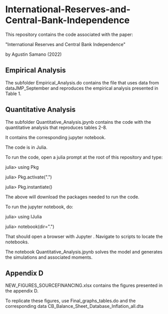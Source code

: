 # International-Reserves-and-Central-Bank-Independence

This repository contains the code associated with the paper:

"International Reserves and Central Bank Independence"

by Agustin Samano (2022)

## Empirical Analysis

The subfolder Empirical_Analysis.do contains the file that uses data from dataJMP_September and reproduces the empirical analysis presented in Table 1. 

## Quantitative Analysis

The subfolder Quantitative_Analysis.jpynb contains the code with the quantitative analysis that reproduces tables 2-8.

It contains the corresponding jupyter notebook.

The code is in Julia.

To run the code, open a julia prompt at the root of this repository and type:

julia> using Pkg 

julia> Pkg.activate(".")

julia> Pkg.instantiate()

The above will download the packages needed to run the code.

To run the jupyter notebook, do:

julia> using IJulia

julia> notebook(dir=".")

That should open a browser with Jupyter . Navigate to scripts to locate the notebooks.

The notebook Quantitative_Analysis.jpynb solves the model and generates the simulations and associated moments.

## Appendix D

NEW_FIGURES_SOURCEFINANCING.xlsx contains the figures presented in the appendix D. 

To replicate these figures, use Final_graphs_tables.do and the corresponding data CB_Balance_Sheet_Database_Inflation_all.dta

